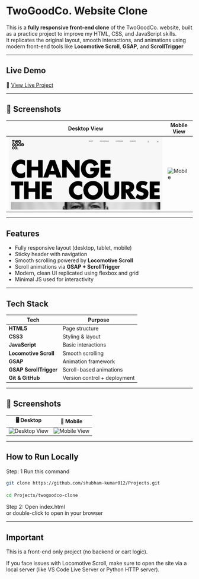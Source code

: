 #  TwoGoodCo. Website Clone

This is a **fully responsive front-end clone** of the TwoGoodCo. website, built as a practice project to improve my HTML, CSS, and JavaScript skills.  
It replicates the original layout, smooth interactions, and animations using modern front-end tools like **Locomotive Scroll**, **GSAP**, and **ScrollTrigger**

---

## Live Demo

🔗 [View Live Project](https://your-username.github.io/Projects/twogoodco-clone/)


---

## 📱 Screenshots

| Desktop View | Mobile View |
|--------------|-------------|
| ![Desktop](./desktop-screenshot.png) | ![Mobile](./assets/mobile-screenshot.png) |

---

## Features

- Fully responsive layout (desktop, tablet, mobile)
-  Sticky header with navigation
-  Smooth scrolling powered by **Locomotive Scroll**
-  Scroll animations via **GSAP + ScrollTrigger**
-  Modern, clean UI replicated using flexbox and grid
-  Minimal JS used for interactivity

---

##  Tech Stack

| Tech                | Purpose                        |
|---------------------|--------------------------------|
| **HTML5**           | Page structure                 |
| **CSS3**            | Styling & layout               |
| **JavaScript** | Basic interactions        |
| **Locomotive Scroll** | Smooth scrolling  |
| **GSAP**            | Animation framework            |
| **GSAP ScrollTrigger** | Scroll-based animations    |
| **Git & GitHub**    | Version control + deployment  |

---

## 📸 Screenshots

| 🖥️ Desktop | 📱 Mobile |
|------------|-----------|
| ![Desktop View](./screenshot-desktop.png) | ![Mobile View](./screenshot-mobile.png) |

--- 

## How to Run Locally

Step: 1 Run this command
```bash
git clone https://github.com/shubham-kumar012/Projects.git

cd Projects/twogoodco-clone
``` 

Step 2:  Open index.html    
or double-click to open in your browser

---

## Important

This is a front-end only project (no backend or cart logic).

If you face issues with Locomotive Scroll, make sure to open the site via a local server (like VS Code Live Server or Python HTTP server).
